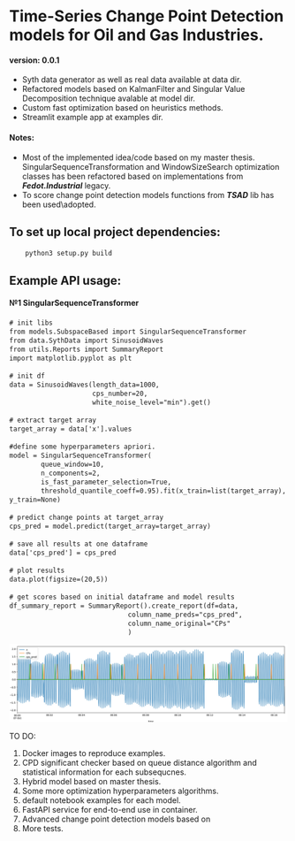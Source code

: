 # Time-Series Change Point Detection models for Oil and Gas Industries.

#### version: 0.0.1
- Syth data generator as well as real data available at data dir.
- Refactored models based on KalmanFilter and Singular Value Decomposition technique avalable at model dir.
- Custom fast optimization based on heuristics methods.
- Streamlit example app at examples dir.

#### Notes:
 - Most of the implemented idea/code based on my master thesis. SingularSequenceTransformation and WindowSizeSearch 
optimization 
classes has been refactored based on implementations from ***Fedot.Industrial*** legacy.
 - To score change point detection models functions from ***TSAD*** lib has been used\adopted.

## To set up local project dependencies:
```commandline
    python3 setup.py build
```

## Example API usage:

#### №1 SingularSequenceTransformer
```Python3
# init libs
from models.SubspaceBased import SingularSequenceTransformer
from data.SythData import SinusoidWaves
from utils.Reports import SummaryReport
import matplotlib.pyplot as plt

# init df
data = SinusoidWaves(length_data=1000,
                     cps_number=20,
                     white_noise_level="min").get()

# extract target array
target_array = data['x'].values

#define some hyperparameters apriori.
model = SingularSequenceTransformer(
        queue_window=10,
        n_components=2,
        is_fast_parameter_selection=True,
        threshold_quantile_coeff=0.95).fit(x_train=list(target_array), y_train=None)

# predict change points at target_array
cps_pred = model.predict(target_array=target_array)

# save all results at one dataframe
data['cps_pred'] = cps_pred

# plot results
data.plot(figsize=(20,5))

# get scores based on initial dataframe and model results
df_summary_report = SummaryReport().create_report(df=data,
                              column_name_preds="cps_pred",
                              column_name_original="CPs"
                              )
```
![Plot results](img.png)

TO DO:

1. Docker images to reproduce examples.
2. CPD significant checker based on queue distance algorithm and statistical information for each subsequcnes.
3. Hybrid model based on master thesis.
4. Some more optimization hyperparameters algorithms.
5. default notebook examples for each model.
6. FastAPI service for end-to-end use in container.
7. Advanced change point detection models based on 
8. More tests.

[//]: # (Here you find notebooks with Change Point Detection methods in Petroleum Data. Mainly I focus to experiment with Fedot.Industrial library.)

[//]: # ()
[//]: # (My point is to create an offline CPD algorithm:)

[//]: # ()
[//]: # (  1. Without a priori knowledge of CPs numbers in data.)

[//]: # (  )
[//]: # (  2. With auto-selected parameters.)

[//]: # (  )
[//]: # (  3. Minimum FPs detection.)

[//]: # (  )
[//]: # (  4. Minimum time delta detection.)

[//]: # (  )
[//]: # (  5. Maximum CPs detection.)

[//]: # (  )
[//]: # (  )
[//]: # (in progress...)

[//]: # ()
[//]: # (TO DO list:)

[//]: # ()
[//]: # (1. Refactoring && Restructure dir)

[//]: # (2. Update SST and Kalman Filter models)

[//]: # (3. Update streamlit app)

[//]: # (4. Create Docker Image && CI)

[//]: # (5. Add some tests for models)
